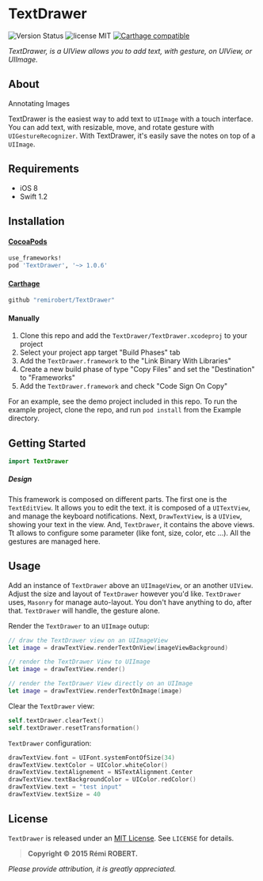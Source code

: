 # TextDrawer
![Version Status](http://img.shields.io/cocoapods/v/TextDrawer.png) ![license MIT](http://img.shields.io/badge/license-MIT-orange.png) [![Carthage compatible](https://img.shields.io/badge/Carthage-compatible-4BC51D.svg?style=flat)](https://github.com/Carthage/Carthage)

*TextDrawer, is a UIView allows you to add text, with gesture, on UIView, or UIImage.*

## About

Annotating Images

TextDrawer is the easiest way to add text to `UIImage` with a touch interface. You can add text, with resizable, move, and rotate gesture with `UIGestureRecognizer`.
With TextDrawer, it's easily save the notes on top of a `UIImage`.

## Requirements

* iOS 8
* Swift 1.2

## Installation

#### [CocoaPods](http://cocoapods.org)

````ruby
use_frameworks!
pod 'TextDrawer', '~> 1.0.6'
````

#### [Carthage](https://github.com/Carthage/Carthage)

````bash
github "remirobert/TextDrawer"
````

#### Manually

1. Clone this repo and add the `TextDrawer/TextDrawer.xcodeproj` to your project
2. Select your project app target "Build Phases" tab
3. Add the `TextDrawer.framework` to the "Link Binary With Libraries"  
4. Create a new build phase of type "Copy Files" and set the "Destination" to "Frameworks"
5. Add the `TextDrawer.framework` and check "Code Sign On Copy"

For an example, see the demo project included in this repo.
To run the example project, clone the repo, and run `pod install` from the Example directory.

## Getting Started

````swift
import TextDrawer
````

##### Design

This framework is composed on different parts.
The first one is the `TextEditView`. It allows you to edit the text. it is composed of a `UITextView`, and manage the keyboard notifications.
Next, `DrawTextView`, is a `UIView`, showing your text in the view.
And, `TextDrawer`, it contains the above views. Tt allows to configure some parameter (like font, size, color, etc ...). All the gestures are managed here.

## Usage
Add an instance of `TextDrawer` above an `UIImageView`, or an another `UIView`. Adjust the size and layout of `TextDrawer` however you'd like. `TextDrawer` uses, `Masonry` for manage auto-layout. You don't have anything to do, after that. `TextDrawer` will handle, the gesture alone.

Render the `TextDrawer` to an `UIImage` outup:

```Swift
// draw the TextDrawer view on an UIImageView
let image = drawTextView.renderTextOnView(imageViewBackground)

// render the TextDrawer View to UIImage
let image = drawTextView.render()

// render the TextDrawer View directly on an UIImage
let image = drawTextView.renderTextOnImage(image)
```

Clear the `TextDrawer` view:

```Swift
self.textDrawer.clearText()
self.textDrawer.resetTransformation()
```

`TextDrawer` configuration:

```Swift
drawTextView.font = UIFont.systemFontOfSize(34)
drawTextView.textColor = UIColor.whiteColor()
drawTextView.textAlignement = NSTextAlignment.Center
drawTextView.textBackgroundColor = UIColor.redColor()
drawTextView.text = "test input"
drawTextView.textSize = 40
```

## License

`TextDrawer` is released under an [MIT License][mitLink]. See `LICENSE` for details.

>**Copyright &copy; 2015 Rémi ROBERT.**

*Please provide attribution, it is greatly appreciated.*

[mitLink]:http://opensource.org/licenses/MIT
